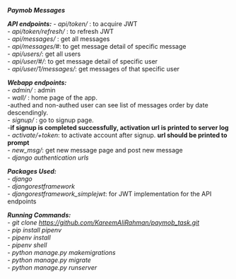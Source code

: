 ***Paymob Messages***  

***API endpoints:***
  	- *api/token/* : to acquire JWT  
  	- *api/token/refresh/* : to refresh JWT  
  	- *api/messages/* : get all messages  
  	- *api/messages/#*: to get message detail of specific message  
  	- *api/users/*: get all users  
  	- *api/user/#/*: to get message detail of specific user  
  	- *api/user/1/messages/*: get messages of that specific user  


***Webapp endpoints:***  
	- *admin/* : admin  
  	- *wall/*  : home page of the app.  
  		-authed and non-authed user can see list of messages order by date descendingly.  
  	- *signup/* : go to signup page.  
  		-**if signup is completed successfully, activation url is printed to server log**  
  	- *activate/+token*: to activate account after signup. **url should be printed to prompt**  
  	- *new_msg/*: get new message page and post new message  
  	- *django authentication urls*  


***Packages Used:***  
	- *django*  
	- *djangorestframework*  
	- *djangorestframework_simplejwt*: for JWT implementation for the API endpoints  


***Running Commands:***  
	- *git clone https://github.com/KareemAliRahman/paymob_task.git*  
	- *pip install pipenv*  
	- *pipenv install*  
	- *pipenv shell*  
	- *python manage.py makemigrations*  
	- *python manage.py migrate*  
	- *python manage.py runserver*  
  
